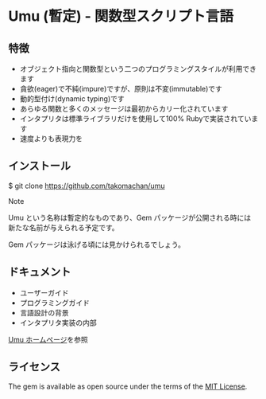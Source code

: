 # Umu (暫定) - 関数型スクリプト言語

## 特徴

- オブジェクト指向と関数型という二つのプログラミングスタイルが利用できます
- 貪欲(eager)で不純(impure)ですが、原則は不変(immutable)です
- 動的型付け(dynamic typing)です
- あらゆる関数と多くのメッセージは最初からカリー化されています
- インタプリタは標準ライブラリだけを使用して100% Rubyで実装されています
- 速度よりも表現力を



## インストール

$ git clone https://github.com/takomachan/umu

> [!NOTE]
> Umu という名称は暫定的なものであり、Gem パッケージが公開される時には
> 新たな名前が与えられる予定です。
>
> Gem パッケージは泳げる頃には見かけられるでしょう。


## ドキュメント

- ユーザーガイド
- プログラミングガイド
- 言語設計の背景
- インタプリタ実装の内部

[Umu ホームページ](http://xtmlab.com/umu/index-jp.html)を参照


## ライセンス

The gem is available as open source under the terms of
the [MIT License](https://opensource.org/licenses/MIT).
